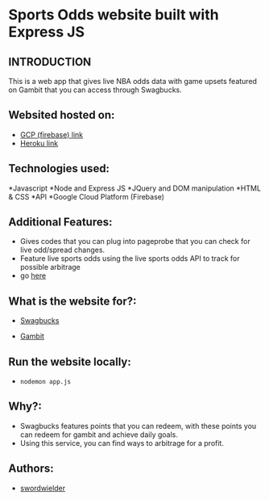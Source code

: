 # Sports Odds website built with Express JS

## INTRODUCTION
This is a web app that gives live NBA odds data with game upsets featured on Gambit that you can access through Swagbucks.

## Websited hosted on:

* [GCP (firebase) link](https://gambitprofit-306118.df.r.appspot.com)
* [Heroku link](http://gambitgames.herokuapp.com/) 


## Technologies used:

*Javascript
*Node and Express JS
*JQuery and DOM manipulation
*HTML & CSS
*API
*Google Cloud Platform (Firebase)

## Additional Features:

* Gives codes that you can plug into pageprobe that you can check for live odd/spread changes.
* Feature live sports odds using the live sports odds API to track for possible arbitrage
* go [here](https://gambitprofit-306118.df.r.appspot.com/gamestoday)



## What is the website for?:

* [Swagbucks](https://www.swagbucks.com/profile/asndragoon)

* [Gambit](https://api-production.gambitrewards.com/social_media?referral_code=8d79e51ff63c) 


## Run the website locally:
* ```nodemon app.js```


## Why?:
* Swagbucks features points that you can redeem, with these points you can redeem for gambit and achieve daily goals.
* Using this service, you can find ways to arbitrage for a profit.


## Authors:

* [swordwielder](https://github.com/swordwielder) 
